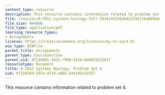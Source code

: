 ```yaml
---
content_type: resource
description: This resource contains information related to problem set 4.
file: /courses/8-591j-systems-biology-fall-2014/4f228284237ad716a865b44195a32257_MIT8_591JF14_ProblemSet4.pdf
file_size: 404060
file_type: application/pdf
learning_resource_types:
- Assignments
license: https://creativecommons.org/licenses/by-nc-sa/4.0/
ocw_type: OCWFile
parent_title: Assignments
parent_type: CourseSection
parent_uid: d7114091-3615-7908-241b-6e081921581f
resourcetype: Document
title: 8.591J Systems Biology, Problem Set 4
uid: 4f228284-237a-d716-a865-b44195a32257
---
```

This resource contains information related to problem set 4.